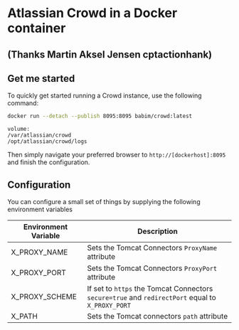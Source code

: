 # Atlassian Crowd in a Docker container
## (Thanks Martin Aksel Jensen cptactionhank)

## Get me started

To quickly get started running a Crowd instance, use the following command:
```bash
docker run --detach --publish 8095:8095 babim/crowd:latest
```
```
volume:
/var/atlassian/crowd
/opt/atlassian/crowd/logs
```

Then simply navigate your preferred browser to `http://[dockerhost]:8095` and finish the configuration.

## Configuration

You can configure a small set of things by supplying the following environment variables

| Environment Variable   | Description |
| ---------------------- | ----------- |
| X_PROXY_NAME           | Sets the Tomcat Connectors `ProxyName` attribute |
| X_PROXY_PORT           | Sets the Tomcat Connectors `ProxyPort` attribute |
| X_PROXY_SCHEME         | If set to `https` the Tomcat Connectors `secure=true` and `redirectPort` equal to `X_PROXY_PORT`   |
| X_PATH                 | Sets the Tomcat connectors `path` attribute |

